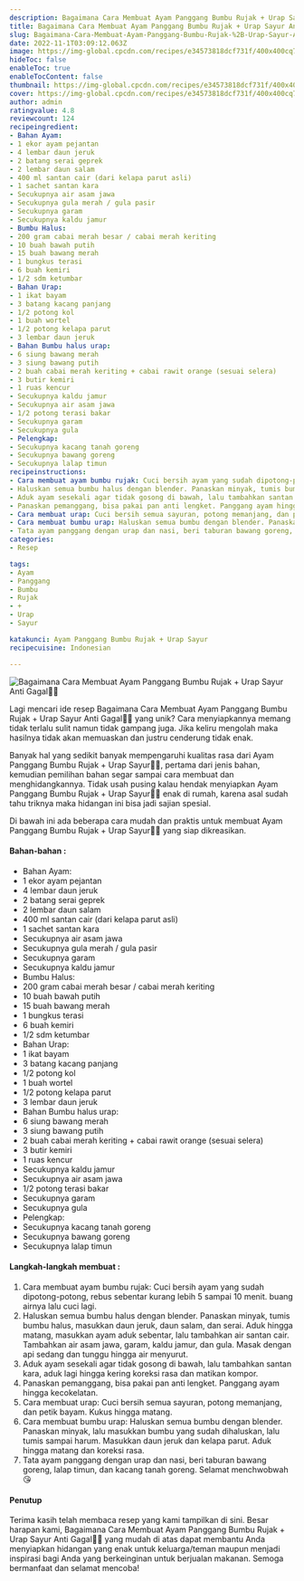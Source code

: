 ```yaml
---
description: Bagaimana Cara Membuat Ayam Panggang Bumbu Rujak + Urap Sayur Anti Gagal"
title: Bagaimana Cara Membuat Ayam Panggang Bumbu Rujak + Urap Sayur Anti Gagal
slug: Bagaimana-Cara-Membuat-Ayam-Panggang-Bumbu-Rujak-%2B-Urap-Sayur-Anti-Gagal
date: 2022-11-1T03:09:12.063Z
image: https://img-global.cpcdn.com/recipes/e34573818dcf731f/400x400cq70/photo.jpg
hideToc: false
enableToc: true
enableTocContent: false
thumbnail: https://img-global.cpcdn.com/recipes/e34573818dcf731f/400x400cq70/photo.jpg
cover: https://img-global.cpcdn.com/recipes/e34573818dcf731f/400x400cq70/photo.jpg
author: admin
ratingvalue: 4.8
reviewcount: 124
recipeingredient:
- Bahan Ayam:
- 1 ekor ayam pejantan
- 4 lembar daun jeruk
- 2 batang serai geprek
- 2 lembar daun salam
- 400 ml santan cair (dari kelapa parut asli)
- 1 sachet santan kara
- Secukupnya air asam jawa
- Secukupnya gula merah / gula pasir
- Secukupnya garam
- Secukupnya kaldu jamur
- Bumbu Halus:
- 200 gram cabai merah besar / cabai merah keriting
- 10 buah bawah putih
- 15 buah bawang merah
- 1 bungkus terasi
- 6 buah kemiri
- 1/2 sdm ketumbar
- Bahan Urap:
- 1 ikat bayam
- 3 batang kacang panjang
- 1/2 potong kol
- 1 buah wortel
- 1/2 potong kelapa parut
- 3 lembar daun jeruk
- Bahan Bumbu halus urap:
- 6 siung bawang merah
- 3 siung bawang putih
- 2 buah cabai merah keriting + cabai rawit orange (sesuai selera)
- 3 butir kemiri
- 1 ruas kencur
- Secukupnya kaldu jamur
- Secukupnya air asam jawa
- 1/2 potong terasi bakar
- Secukupnya garam
- Secukupnya gula
- Pelengkap:
- Secukupnya kacang tanah goreng
- Secukupnya bawang goreng
- Secukupnya lalap timun
recipeinstructions:
- Cara membuat ayam bumbu rujak: Cuci bersih ayam yang sudah dipotong-potong, rebus sebentar kurang lebih 5 sampai 10 menit. buang airnya lalu cuci lagi.
- Haluskan semua bumbu halus dengan blender. Panaskan minyak, tumis bumbu halus, masukkan daun jeruk, daun salam, dan serai. Aduk hingga matang, masukkan ayam aduk sebentar, lalu tambahkan air santan cair. Tambahkan air asam jawa, garam, kaldu jamur, dan gula. Masak dengan api sedang dan tunggu hingga air menyurut.
- Aduk ayam sesekali agar tidak gosong di bawah, lalu tambahkan santan kara, aduk lagi hingga kering koreksi rasa dan matikan kompor.
- Panaskan pemanggang, bisa pakai pan anti lengket. Panggang ayam hingga kecokelatan.
- Cara membuat urap: Cuci bersih semua sayuran, potong memanjang, dan petik bayam. Kukus hingga matang.
- Cara membuat bumbu urap: Haluskan semua bumbu dengan blender. Panaskan minyak, lalu masukkan bumbu yang sudah dihaluskan, lalu tumis sampai harum. Masukkan daun jeruk dan kelapa parut. Aduk hingga matang dan koreksi rasa.
- Tata ayam panggang dengan urap dan nasi, beri taburan bawang goreng, lalap timun, dan kacang tanah goreng. Selamat menchwobwah😘
categories:
- Resep

tags:
- Ayam
- Panggang
- Bumbu
- Rujak
- +
- Urap
- Sayur

katakunci: Ayam Panggang Bumbu Rujak + Urap Sayur
recipecuisine: Indonesian

---
```


![Bagaimana Cara Membuat Ayam Panggang Bumbu Rujak + Urap Sayur Anti Gagal👩‍🍳](https://img-global.cpcdn.com/recipes/e34573818dcf731f/400x400cq70/photo.jpg)

Lagi mencari ide resep Bagaimana Cara Membuat Ayam Panggang Bumbu Rujak + Urap Sayur Anti Gagal👩‍🍳 yang unik? Cara menyiapkannya memang tidak terlalu sulit namun tidak gampang juga. Jika keliru mengolah maka hasilnya tidak akan memuaskan dan justru cenderung tidak enak.

Banyak hal yang sedikit banyak mempengaruhi kualitas rasa dari Ayam Panggang Bumbu Rujak + Urap Sayur👩‍🍳, pertama dari jenis bahan, kemudian pemilihan bahan segar sampai cara membuat dan menghidangkannya. Tidak usah pusing kalau hendak menyiapkan Ayam Panggang Bumbu Rujak + Urap Sayur👩‍🍳 enak di rumah, karena asal sudah tahu triknya maka hidangan ini bisa jadi sajian spesial.

Di bawah ini ada beberapa cara mudah dan praktis untuk membuat Ayam Panggang Bumbu Rujak + Urap Sayur👩‍🍳 yang siap dikreasikan.

<!--inarticleads1-->

#### Bahan-bahan :

- Bahan Ayam:
- 1 ekor ayam pejantan
- 4 lembar daun jeruk
- 2 batang serai geprek
- 2 lembar daun salam
- 400 ml santan cair (dari kelapa parut asli)
- 1 sachet santan kara
- Secukupnya air asam jawa
- Secukupnya gula merah / gula pasir
- Secukupnya garam
- Secukupnya kaldu jamur
- Bumbu Halus:
- 200 gram cabai merah besar / cabai merah keriting
- 10 buah bawah putih
- 15 buah bawang merah
- 1 bungkus terasi
- 6 buah kemiri
- 1/2 sdm ketumbar
- Bahan Urap:
- 1 ikat bayam
- 3 batang kacang panjang
- 1/2 potong kol
- 1 buah wortel
- 1/2 potong kelapa parut
- 3 lembar daun jeruk
- Bahan Bumbu halus urap:
- 6 siung bawang merah
- 3 siung bawang putih
- 2 buah cabai merah keriting + cabai rawit orange (sesuai selera)
- 3 butir kemiri
- 1 ruas kencur
- Secukupnya kaldu jamur
- Secukupnya air asam jawa
- 1/2 potong terasi bakar
- Secukupnya garam
- Secukupnya gula
- Pelengkap:
- Secukupnya kacang tanah goreng
- Secukupnya bawang goreng
- Secukupnya lalap timun

<!--inarticleads2-->

#### Langkah-langkah membuat :

1. Cara membuat ayam bumbu rujak: Cuci bersih ayam yang sudah dipotong-potong, rebus sebentar kurang lebih 5 sampai 10 menit. buang airnya lalu cuci lagi.
1. Haluskan semua bumbu halus dengan blender. Panaskan minyak, tumis bumbu halus, masukkan daun jeruk, daun salam, dan serai. Aduk hingga matang, masukkan ayam aduk sebentar, lalu tambahkan air santan cair. Tambahkan air asam jawa, garam, kaldu jamur, dan gula. Masak dengan api sedang dan tunggu hingga air menyurut.
1. Aduk ayam sesekali agar tidak gosong di bawah, lalu tambahkan santan kara, aduk lagi hingga kering koreksi rasa dan matikan kompor.
1. Panaskan pemanggang, bisa pakai pan anti lengket. Panggang ayam hingga kecokelatan.
1. Cara membuat urap: Cuci bersih semua sayuran, potong memanjang, dan petik bayam. Kukus hingga matang.
1. Cara membuat bumbu urap: Haluskan semua bumbu dengan blender. Panaskan minyak, lalu masukkan bumbu yang sudah dihaluskan, lalu tumis sampai harum. Masukkan daun jeruk dan kelapa parut. Aduk hingga matang dan koreksi rasa.
1. Tata ayam panggang dengan urap dan nasi, beri taburan bawang goreng, lalap timun, dan kacang tanah goreng. Selamat menchwobwah😘

#### Penutup

Terima kasih telah membaca resep yang kami tampilkan di sini. Besar harapan kami, Bagaimana Cara Membuat Ayam Panggang Bumbu Rujak + Urap Sayur Anti Gagal👩‍🍳 yang mudah di atas dapat membantu Anda menyiapkan hidangan yang enak untuk keluarga/teman maupun menjadi inspirasi bagi Anda yang berkeinginan untuk berjualan makanan. Semoga bermanfaat dan selamat mencoba!